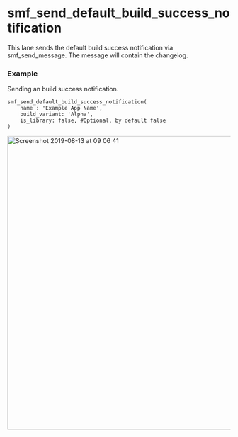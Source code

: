 # smf_send_default_build_success_notification

This lane sends the default build success notification via smf_send_message. The message will contain the changelog.

### Example
Sending an build success notification.
```
smf_send_default_build_success_notification(
    name : 'Example App Name',
    build_variant: 'Alpha',
    is_library: false, #Optional, by default false
)
```

<img width="663" alt="Screenshot 2019-08-13 at 09 06 41" src="https://user-images.githubusercontent.com/40039883/62922459-b11c7400-bdab-11e9-938a-0e20dd5e0bcd.png">
